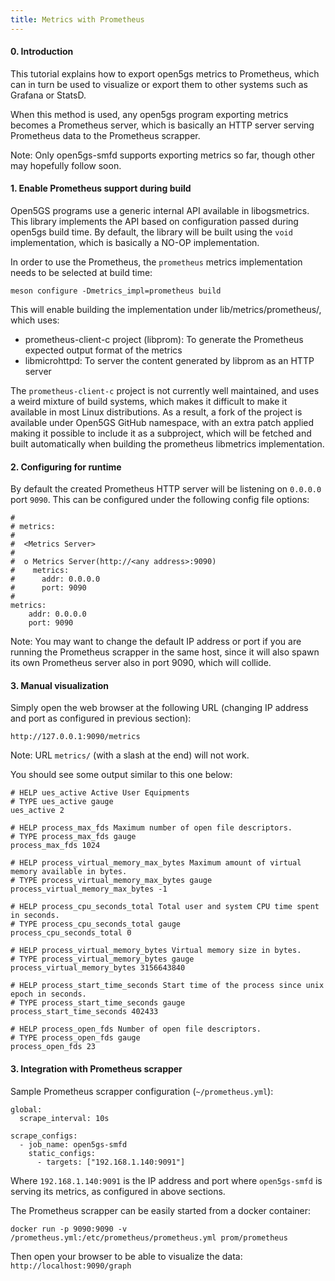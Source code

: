```yaml
---
title: Metrics with Prometheus
---
```


#### 0. Introduction

This tutorial explains how to export open5gs metrics to Prometheus, which can in
turn be used to visualize or export them to other systems such as Grafana or
StatsD.

When this method is used, any open5gs program exporting metrics becomes a
Prometheus server, which is basically an HTTP server serving Prometheus data to
the Prometheus scrapper.

Note: Only open5gs-smfd supports exporting metrics so far, though other may
hopefully follow soon.

#### 1. Enable Prometheus support during build

Open5GS programs use a generic internal API available in libogsmetrics. This
library implements the API based on configuration passed during open5gs build
time. By default, the library will be built using the `void` implementation,
which is basically a NO-OP implementation.

In order to use the Prometheus, the `prometheus` metrics implementation needs to
be selected at build time:

```
meson configure -Dmetrics_impl=prometheus build
```

This will enable building the implementation under lib/metrics/prometheus/,
which uses:

* prometheus-client-c project (libprom): To generate the Prometheus expected
  output format of the metrics
* libmicrohttpd: To server the content generated by libprom as an HTTP server

The `prometheus-client-c` project is not currently well maintained, and uses a
weird mixture of build systems, which makes it difficult to make it available in
most Linux distributions. As a result, a fork of the project is available under
Open5GS GitHub namespace, with an extra patch applied making it possible to
include it as a subproject, which will be fetched and built automatically when
building the prometheus libmetrics implementation.

#### 2. Configuring for runtime

By default the created Prometheus HTTP server will be listening on `0.0.0.0`
port `9090`.
This can be configured under the following config file options:

```
#
# metrics:
#
#  <Metrics Server>
#
#  o Metrics Server(http://<any address>:9090)
#    metrics:
#      addr: 0.0.0.0
#      port: 9090
#
metrics:
    addr: 0.0.0.0
    port: 9090
```

Note: You may want to change the default IP address or port if you are running
the Prometheus scrapper in the same host, since it will also spawn its own
Prometheus server also in port 9090, which will collide.

#### 3. Manual visualization

Simply open the web browser at the following URL (changing IP address and port
as configured in previous section):
```
http://127.0.0.1:9090/metrics
```

Note: URL `metrics/` (with a slash at the end) will not work.

You should see some output similar to this one below:
```
# HELP ues_active Active User Equipments
# TYPE ues_active gauge
ues_active 2

# HELP process_max_fds Maximum number of open file descriptors.
# TYPE process_max_fds gauge
process_max_fds 1024

# HELP process_virtual_memory_max_bytes Maximum amount of virtual memory available in bytes.
# TYPE process_virtual_memory_max_bytes gauge
process_virtual_memory_max_bytes -1

# HELP process_cpu_seconds_total Total user and system CPU time spent in seconds.
# TYPE process_cpu_seconds_total gauge
process_cpu_seconds_total 0

# HELP process_virtual_memory_bytes Virtual memory size in bytes.
# TYPE process_virtual_memory_bytes gauge
process_virtual_memory_bytes 3156643840

# HELP process_start_time_seconds Start time of the process since unix epoch in seconds.
# TYPE process_start_time_seconds gauge
process_start_time_seconds 402433

# HELP process_open_fds Number of open file descriptors.
# TYPE process_open_fds gauge
process_open_fds 23
```

#### 3. Integration with Prometheus scrapper

Sample Prometheus scrapper configuration (`~/prometheus.yml`):
```
global:
  scrape_interval: 10s

scrape_configs:
  - job_name: open5gs-smfd
    static_configs:
      - targets: ["192.168.1.140:9091"]
```

Where `192.168.1.140:9091` is the IP address and port where `open5gs-smfd` is
serving its metrics, as configured in above sections.

The Prometheus scrapper can be easily started from a docker container:
```
docker run -p 9090:9090 -v  /prometheus.yml:/etc/prometheus/prometheus.yml prom/prometheus
```

Then open your browser to be able to visualize the data: `http://localhost:9090/graph`
